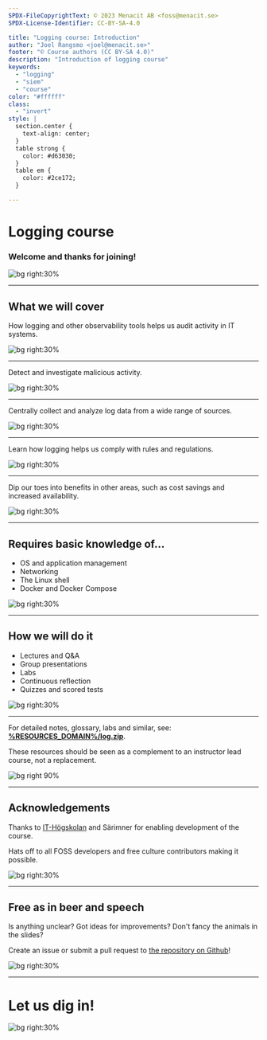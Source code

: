 ```yaml
---
SPDX-FileCopyrightText: © 2023 Menacit AB <foss@menacit.se>
SPDX-License-Identifier: CC-BY-SA-4.0

title: "Logging course: Introduction"
author: "Joel Rangsmo <joel@menacit.se>"
footer: "© Course authors (CC BY-SA 4.0)"
description: "Introduction of logging course"
keywords:
  - "logging"
  - "siem"
  - "course"
color: "#ffffff"
class:
  - "invert"
style: |
  section.center {
    text-align: center;
  }
  table strong {
    color: #d63030;
  }
  table em {
    color: #2ce172;
  }

---
```

<!-- _footer: "%ATTRIBUTION_PREFIX% Nicholas A. Tonelli (CC0 1.0)" -->
# Logging course
### Welcome and thanks for joining!

![bg right:30%](images/00-forest_logs.jpg)

<!--
Welcome participants and wait for everyone to get settled.
Introduction of the lecturers and their background.

Segue: In this course we'll talk about logging...
-->

---
<!-- _footer: "%ATTRIBUTION_PREFIX% Rod Waddington (CC BY-SA 2.0)" -->
## What we will cover
How logging and other observability tools helps us audit activity in IT systems.

![bg right:30%](images/00-green_cables.jpg)

---
<!-- _footer: "%ATTRIBUTION_PREFIX% Kurayba (CC BY-SA 2.0)" -->
Detect and investigate malicious activity.

![bg right:30%](images/00-clover_face.jpg)

---
<!-- _footer: "%ATTRIBUTION_PREFIX% Nicholas A. Tonelli (CC BY 2.0)" -->
Centrally collect and analyze log data from a wide range of sources.

![bg right:30%](images/00-abandoned_farmhouse.jpg)

---
<!-- _footer: "%ATTRIBUTION_PREFIX% Pedro Mendes (CC BY-SA 2.0)" -->
Learn how logging helps us comply with rules and regulations.

![bg right:30%](images/00-arecibo.jpg)

---
<!-- _footer: "%ATTRIBUTION_PREFIX% Fredrik Rubensson (CC BY-SA 2.0)" -->
Dip our toes into benefits in other areas, such as cost savings and increased availability. 

![bg right:30%](images/00-astronaut_streetart.jpg)

---
<!-- _footer: "%ATTRIBUTION_PREFIX% Rod Waddington (CC BY-SA 2.0)" -->
## Requires basic knowledge of...
- OS and application management
- Networking
- The Linux shell
- Docker and Docker Compose

![bg right:30%](images/00-construction.jpg)

---
<!-- _footer: "%ATTRIBUTION_PREFIX% Jason Thibault (CC BY 2.0)" -->
## How we will do it
- Lectures and Q&A
- Group presentations
- Labs
- Continuous reflection
- Quizzes and scored tests

![bg right:30%](images/00-biosphere.jpg)

<!--
- We'll cover lots of things in a short amount of time

- In order to be able to do this we'll use scientifically proven methods to Make It Stick

- Basically what the slide says

- Don't forget to have fun!

- If available, show detailed course schedule
-->

---
For detailed notes, glossary, labs and similar, see:   
**[%RESOURCES_DOMAIN%/log.zip](https://%RESOURCES_DOMAIN%/log.zip)**.  
  
These resources should be seen as a complement to an instructor lead course, not a replacement.

![bg right 90%](qr_codes/presentation_zip.link.svg)

<!--
- There are several resources to help you learn

- Speaker notes in slides are heavily recommended for recaps/deep diving

- May also be available through LMS, depending on how the course is consumed

- The course is designed to be instructor lead, won't make the most of it on your own, see as aid

- Presentations may be recorded, but only the speaker side for good and bad
-->

---
<!-- _footer: "%ATTRIBUTION_PREFIX% Kurayba (CC BY-SA 2.0)" -->
## Acknowledgements
Thanks to [IT-Högskolan](https://www.iths.se/) and Särimner for enabling development of the course.
  
Hats off to all FOSS developers and free culture contributors making it possible.

![bg right:30%](images/00-pcb.jpg)

<!--
The course wouldn't be available if it wasn't for financial support - Thanks!
-->

---
<!-- _footer: "%ATTRIBUTION_PREFIX% George N (CC BY 2.0)" -->
## Free as in beer and speech
Is anything unclear? Got ideas for improvements? Don't fancy the animals in the slides?  
  
Create an issue or submit a pull request to
[the repository on Github](https://github.com/menacit/logging\_course)!

![bg right:30%](images/00-laser_1.jpg)

<!--
- Encourage participants to make the course better

- Learners are likely the best to provide critique, lecturers are likely a bit home-blind

- No cats or dogs allowed!

- Feel free to share it with friends or use it yourself later in your career
-->

---
<!-- _footer: "%ATTRIBUTION_PREFIX% Kevin Doncaster (CC BY 2.0)" -->
# Let us dig in!

![bg right:30%](images/00-laser_2.jpg)

